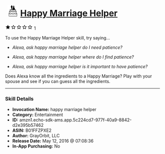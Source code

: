 # &nbsp;<img src="skill_icon" alt="Happy Marriage Helper icon" width="36"> [Happy Marriage Helper](http://alexa.amazon.com/#skills/amzn1.echo-sdk-ams.app.5c224cd7-977f-40a9-8842-d2e395b57462)
![1 stars](../../images/ic_star_black_18dp_1x.png)![1 stars](../../images/ic_star_border_black_18dp_1x.png)![1 stars](../../images/ic_star_border_black_18dp_1x.png)![1 stars](../../images/ic_star_border_black_18dp_1x.png)![1 stars](../../images/ic_star_border_black_18dp_1x.png) 1

To use the Happy Marriage Helper skill, try saying...

* *Alexa, ask happy marriage helper do I need patience?*

* *Alexa, ask happy marriage helper where do I find patience?*

* *Alexa, ask happy marriage helper is it important to have patience?*

Does Alexa know all the ingredients to a Happy Marriage?  Play with your spouse and see if you can guess all the ingredients.

***

### Skill Details

* **Invocation Name:** happy marriage helper
* **Category:** Entertainment
* **ID:** amzn1.echo-sdk-ams.app.5c224cd7-977f-40a9-8842-d2e395b57462
* **ASIN:** B01FFZPXE2
* **Author:** GrayOrbit, LLC
* **Release Date:** May 12, 2016 @ 07:08:36
* **In-App Purchasing:** No
